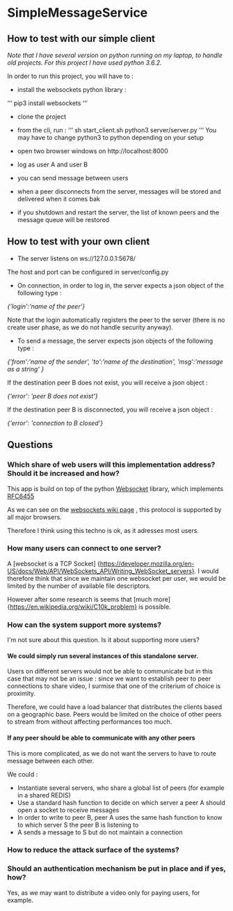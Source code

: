 # SimpleMessageService


## How to test with our simple client

_Note that I have several version on python running on my laptop, to handle old projects._
_For this project I have used python 3.6.2._

In order to run this project, you will have to :
* install the websockets python library :

‘‘‘
pip3 install websockets
‘‘‘
* clone the project

* from the cli, run :
‘‘‘
sh start_client.sh
python3 server/server.py
‘‘‘
You may have to change python3 to python depending on your setup 

* open two browser windows on http://localhost:8000
* log as user A and user B
* you can send message between users
* when a peer disconnects from the server, messages will be stored and delivered when it comes bak
* if you shutdown and restart the server, the list of known peers and the message queue will be restored

## How to test with your own client

* The server listens on ws://127.0.0.1:5678/

The host and port can be configured in server/config.py

* On connection, in order to log in, the server expects a json object of the following type :

_{'login':'name of the peer'}_

Note that the login automatically registers the peer to the server (there is no create user phase, as we do not handle security anyway).

* To send a message, the server expects json objects of the following type :

_{'from':'name of the sender', 'to':'name of the destination', 'msg':'message as a string' }_

If the destination peer B does not exist, you will receive a json object : 

_{'error': 'peer B does not exist'}_

If the destination peer B is disconnected, you will receive a json object : 

_{'error': 'connection to B closed'}_

## Questions

### Which share of web users will this implementation address? Should it be increased and how?

This app is build on top of  the python [Websocket](https://websockets.readthedocs.io/en/stable/) library, which  implements  [RFC6455](https://tools.ietf.org/html/rfc6455)

As we can see on the [websockets wiki page](https://en.wikipedia.org/wiki/WebSocket#Browser_implementation) , this protocol is supported by all major browsers.

Therefore I think using this techno is ok, as it adresses most users.

### How many users can connect to one server?

A [websocket is a TCP Socket] {https://developer.mozilla.org/en-US/docs/Web/API/WebSockets_API/Writing_WebSocket_servers}.
I would therefore think that since we maintain one websocket per user, we would be limited by the number of available file descriptors.

However after some research is seems that [much more] {https://en.wikipedia.org/wiki/C10k_problem} is possible.

### How can the system support more systems?

I'm not sure about this question.
Is it about supporting more users?

#### We could simply run several instances of this standalone server.
Users on different servers would not be able to communicate but in this case that may not be an issue : since we want to establish 
peer to peer connections to share video, I surmise that one of the criterium of choice is proximity.

Therefore, we could have a load balancer that distributes the clients based on a geographic base. 
Peers would be limited on the choice of other peers to stream from without affecting performances too much.

#### If any peer should be able to communicate with any other peers

This is more complicated, as we do not want the servers to  have to route message between each other.

We could :
* Instantiate several servers, who share a global list of peers (for example in a shared REDIS)
* Use a standard hash function to decide on which server a peer A should open a socket to receive messages 
* In order to write to peer B, peer A uses the same hash function to know to which server S the peer B is listening to
* A sends a message to S but do not maintain a connection

### How to reduce the attack surface of the systems?
### Should an authentication mechanism be put in place and if yes, how?

Yes, as we may want to distribute a video only for paying users, for example.

